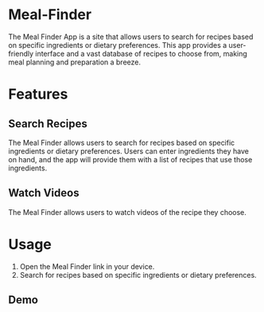 # Meal-Finder
The Meal Finder App is a site that allows users to search for recipes based on specific ingredients or dietary preferences. This app provides a user-friendly interface and a vast database of recipes to choose from, making meal planning and preparation a breeze.

# Features
## Search Recipes
The Meal Finder allows users to search for recipes based on specific ingredients or dietary preferences. Users can enter ingredients they have on hand, and the app will provide them with a list of recipes that use those ingredients.

## Watch Videos
The Meal Finder allows users to watch videos of the recipe they choose.

# Usage
1. Open the Meal Finder link in your device.
2. Search for recipes based on specific ingredients or dietary preferences.

## Demo
